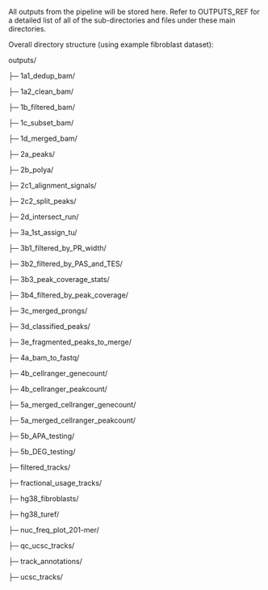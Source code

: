 All outputs from the pipeline will be stored here. Refer to OUTPUTS_REF for a detailed list of all of the sub-directories and files under these main directories.

Overall directory structure (using example fibroblast dataset):

outputs/

├─ 1a1_dedup_bam/

├─ 1a2_clean_bam/

├─ 1b_filtered_bam/

├─ 1c_subset_bam/

├─ 1d_merged_bam/

├─ 2a_peaks/

├─ 2b_polya/

├─ 2c1_alignment_signals/

├─ 2c2_split_peaks/

├─ 2d_intersect_run/

├─ 3a_1st_assign_tu/

├─ 3b1_filtered_by_PR_width/

├─ 3b2_filtered_by_PAS_and_TES/

├─ 3b3_peak_coverage_stats/

├─ 3b4_filtered_by_peak_coverage/

├─ 3c_merged_prongs/

├─ 3d_classified_peaks/

├─ 3e_fragmented_peaks_to_merge/

├─ 4a_bam_to_fastq/

├─ 4b_cellranger_genecount/

├─ 4b_cellranger_peakcount/

├─ 5a_merged_cellranger_genecount/

├─ 5a_merged_cellranger_peakcount/

├─ 5b_APA_testing/

├─ 5b_DEG_testing/

├─ filtered_tracks/

├─ fractional_usage_tracks/

├─ hg38_fibroblasts/

├─ hg38_turef/

├─ nuc_freq_plot_201-mer/

├─ qc_ucsc_tracks/

├─ track_annotations/

├─ ucsc_tracks/

